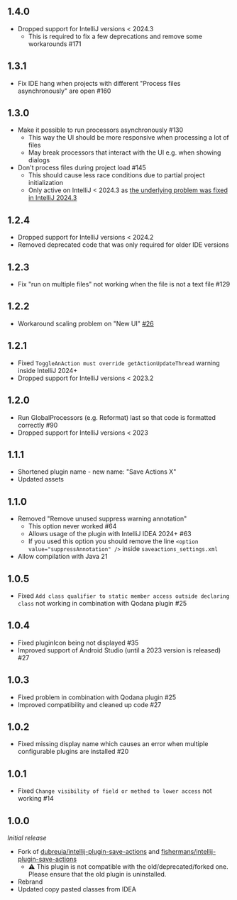 ## 1.4.0
* Dropped support for IntelliJ versions < 2024.3
  * This is required to fix a few deprecations and remove some workarounds #171

## 1.3.1
* Fix IDE hang when projects with different "Process files asynchronously" are open #160

## 1.3.0
* Make it possible to run processors asynchronously #130
  * This way the UI should be more responsive when processing a lot of files
  * May break processors that interact with the UI e.g. when showing dialogs
* Don't process files during project load #145
  * This should cause less race conditions due to partial project initialization
  * Only active on IntelliJ < 2024.3 as [the underlying problem was fixed in IntelliJ 2024.3](https://github.com/JetBrains/intellij-community/commit/765caa71175d0a67a54836cf840fae829da590d9)

## 1.2.4
* Dropped support for IntelliJ versions < 2024.2
* Removed deprecated code that was only required for older IDE versions

## 1.2.3
* Fix "run on multiple files" not working when the file is not a text file #129

## 1.2.2
* Workaround scaling problem on "New UI" [#26](https://github.com/xdev-software/intellij-plugin-template/issues/26)

## 1.2.1
* Fixed ``ToggleAnAction must override getActionUpdateThread`` warning inside IntelliJ 2024+
* Dropped support for IntelliJ versions < 2023.2

## 1.2.0
* Run GlobalProcessors (e.g. Reformat) last so that code is formatted correctly #90
* Dropped support for IntelliJ versions < 2023

## 1.1.1
* Shortened plugin name - new name: "Save Actions X"
* Updated assets

## 1.1.0
* Removed "Remove unused suppress warning annotation"
  * This option never worked #64
  * Allows usage of the plugin with IntelliJ IDEA 2024+ #63
  * If you used this option you should remove the line ``<option value="suppressAnnotation" />`` inside ``saveactions_settings.xml``
* Allow compilation with Java 21

## 1.0.5
* Fixed ``Add class qualifier to static member access outside declaring class`` not working in combination with Qodana plugin #25

## 1.0.4
* Fixed pluginIcon being not displayed #35
* Improved support of Android Studio (until a 2023 version is released) #27

## 1.0.3
* Fixed problem in combination with Qodana plugin #25
* Improved compatibility and cleaned up code #27

## 1.0.2
* Fixed missing display name which causes an error when multiple configurable plugins are installed #20

## 1.0.1
* Fixed ``Change visibility of field or method to lower access`` not working #14

## 1.0.0
<i>Initial release</i>
* Fork of [dubreuia/intellij-plugin-save-actions](https://github.com/dubreuia/intellij-plugin-save-actions) and [fishermans/intellij-plugin-save-actions](https://github.com/fishermans/intellij-plugin-save-actions)
  * ⚠️ This plugin is not compatible with the old/deprecated/forked one.<br/>Please ensure that the old plugin is uninstalled.
* Rebrand
* Updated copy pasted classes from IDEA

